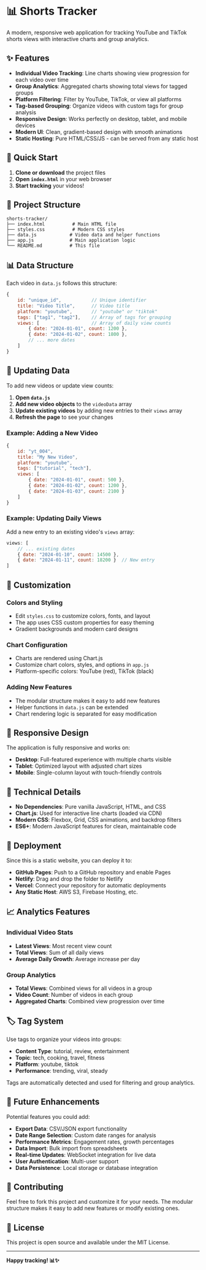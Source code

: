 # 📊 Shorts Tracker

A modern, responsive web application for tracking YouTube and TikTok shorts views with interactive charts and group analytics.

## ✨ Features

- **Individual Video Tracking**: Line charts showing view progression for each video over time
- **Group Analytics**: Aggregated charts showing total views for tagged groups
- **Platform Filtering**: Filter by YouTube, TikTok, or view all platforms
- **Tag-based Grouping**: Organize videos with custom tags for group analysis
- **Responsive Design**: Works perfectly on desktop, tablet, and mobile devices
- **Modern UI**: Clean, gradient-based design with smooth animations
- **Static Hosting**: Pure HTML/CSS/JS - can be served from any static host

## 🚀 Quick Start

1. **Clone or download** the project files
2. **Open `index.html`** in your web browser
3. **Start tracking** your videos!

## 📁 Project Structure

```
shorts-tracker/
├── index.html          # Main HTML file
├── styles.css          # Modern CSS styles
├── data.js            # Video data and helper functions
├── app.js             # Main application logic
└── README.md          # This file
```

## 📊 Data Structure

Each video in `data.js` follows this structure:

```javascript
{
    id: "unique_id",           // Unique identifier
    title: "Video Title",      // Video title
    platform: "youtube",       // "youtube" or "tiktok"
    tags: ["tag1", "tag2"],    // Array of tags for grouping
    views: [                   // Array of daily view counts
        { date: "2024-01-01", count: 1200 },
        { date: "2024-01-02", count: 1800 },
        // ... more dates
    ]
}
```

## 🔄 Updating Data

To add new videos or update view counts:

1. **Open `data.js`**
2. **Add new video objects** to the `videoData` array
3. **Update existing videos** by adding new entries to their `views` array
4. **Refresh the page** to see your changes

### Example: Adding a New Video

```javascript
{
    id: "yt_004",
    title: "My New Video",
    platform: "youtube",
    tags: ["tutorial", "tech"],
    views: [
        { date: "2024-01-01", count: 500 },
        { date: "2024-01-02", count: 1200 },
        { date: "2024-01-03", count: 2100 }
    ]
}
```

### Example: Updating Daily Views

Add a new entry to an existing video's `views` array:

```javascript
views: [
    // ... existing dates
    { date: "2024-01-10", count: 14500 },
    { date: "2024-01-11", count: 18200 }  // New entry
]
```

## 🎨 Customization

### Colors and Styling
- Edit `styles.css` to customize colors, fonts, and layout
- The app uses CSS custom properties for easy theming
- Gradient backgrounds and modern card designs

### Chart Configuration
- Charts are rendered using Chart.js
- Customize chart colors, styles, and options in `app.js`
- Platform-specific colors: YouTube (red), TikTok (black)

### Adding New Features
- The modular structure makes it easy to add new features
- Helper functions in `data.js` can be extended
- Chart rendering logic is separated for easy modification

## 📱 Responsive Design

The application is fully responsive and works on:
- **Desktop**: Full-featured experience with multiple charts visible
- **Tablet**: Optimized layout with adjusted chart sizes
- **Mobile**: Single-column layout with touch-friendly controls

## 🔧 Technical Details

- **No Dependencies**: Pure vanilla JavaScript, HTML, and CSS
- **Chart.js**: Used for interactive line charts (loaded via CDN)
- **Modern CSS**: Flexbox, Grid, CSS animations, and backdrop filters
- **ES6+**: Modern JavaScript features for clean, maintainable code

## 🚀 Deployment

Since this is a static website, you can deploy it to:

- **GitHub Pages**: Push to a GitHub repository and enable Pages
- **Netlify**: Drag and drop the folder to Netlify
- **Vercel**: Connect your repository for automatic deployments
- **Any Static Host**: AWS S3, Firebase Hosting, etc.

## 📈 Analytics Features

### Individual Video Stats
- **Latest Views**: Most recent view count
- **Total Views**: Sum of all daily views
- **Average Daily Growth**: Average increase per day

### Group Analytics
- **Total Views**: Combined views for all videos in a group
- **Video Count**: Number of videos in each group
- **Aggregated Charts**: Combined view progression over time

## 🏷️ Tag System

Use tags to organize your videos into groups:
- **Content Type**: tutorial, review, entertainment
- **Topic**: tech, cooking, travel, fitness
- **Platform**: youtube, tiktok
- **Performance**: trending, viral, steady

Tags are automatically detected and used for filtering and group analytics.

## 🔮 Future Enhancements

Potential features you could add:
- **Export Data**: CSV/JSON export functionality
- **Date Range Selection**: Custom date ranges for analysis
- **Performance Metrics**: Engagement rates, growth percentages
- **Data Import**: Bulk import from spreadsheets
- **Real-time Updates**: WebSocket integration for live data
- **User Authentication**: Multi-user support
- **Data Persistence**: Local storage or database integration

## 🤝 Contributing

Feel free to fork this project and customize it for your needs. The modular structure makes it easy to add new features or modify existing ones.

## 📄 License

This project is open source and available under the MIT License.

---

**Happy tracking! 📊✨** 
